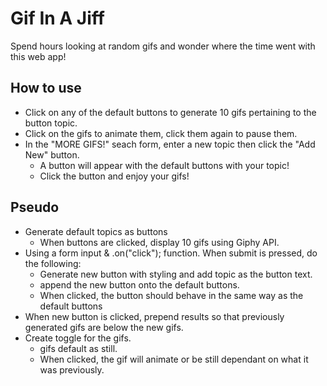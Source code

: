 # Gif In A Jiff

Spend hours looking at random gifs and wonder where the time went with this web app!

## How to use

*   Click on any of the default buttons to generate 10 gifs pertaining to the button topic.
*   Click on the gifs to animate them, click them again to pause them.
*   In the "MORE GIFS!" seach form, enter a new topic then click the "Add New" button.
    -   A button will appear with the default buttons with your topic!
    -   Click the button and enjoy your gifs!

## Pseudo

*   Generate default topics as buttons
    -   When buttons are clicked, display 10 gifs using Giphy API.
*   Using a form input & .on("click"); function. When submit is pressed, do the following:
    -   Generate new button with styling and add topic as the button text.
    -   append the new button onto the default buttons.
    -   When clicked, the button should behave in the same way as the default buttons
*   When new button is clicked, prepend results so that previously generated gifs are below the new gifs.
*   Create toggle for the gifs.
    -   gifs default as still.
    -   When clicked, the gif will animate or be still dependant on what it was previously.